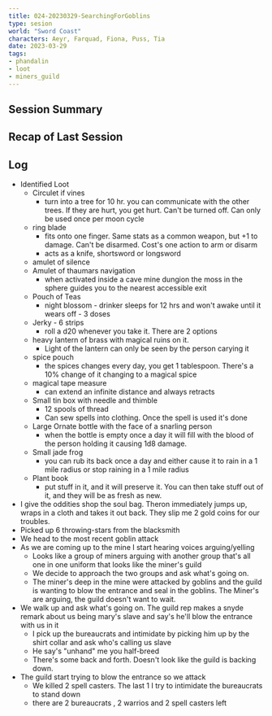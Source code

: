 ```yaml
---
title: 024-20230329-SearchingForGoblins
type: sesion
world: "Sword Coast"
characters: Aeyr, Farquad, Fiona, Puss, Tia
date: 2023-03-29
tags: 
- phandalin
- loot
- miners_guild
---
```


## Session Summary

## Recap of Last Session

## Log

* Identified Loot
	* Circulet if vines
		* turn into a tree for 10 hr. you can communicate with the other trees. If they are hurt, you get hurt. Can't be turned off. Can only be used once per moon cycle
	* ring blade
		* fits onto one finger. Same stats as a common weapon, but +1 to damage. Can't be disarmed. Cost's one action to arm or disarm
		* acts as a knife, shortsword or longsword
	* amulet of silence
	* Amulet of thaumars navigation
		* when activated inside a cave mine dungion the moss in the sphere guides you to the nearest accessible exit
	* Pouch of Teas
		* night blossom - drinker sleeps for 12 hrs and won't awake until it wears off - 3 doses
	* Jerky - 6 strips
		* roll a d20 whenever you take it. There are 2 options
	* heavy lantern of brass with magical ruins on it.
		* Light of the lantern can only be seen by the person carying it
	* spice pouch
		* the spices changes every day, you get 1 tablespoon. There's a 10% change of it changing to a magical spice
	* magical tape measure
		* can extend an infinite distance and always retracts
	* Small tin box with needle and thimble
		* 12 spools of thread
		* Can sew spells into clothing. Once the spell is used it's done
	* Large Ornate bottle with the face of a snarling person
		* when the bottle is empty once a day it will fill with the blood of the person holding it causing 1d8 damage.
	* Small jade frog
		* you can rub its back once a day and either cause it to rain in a 1 mile radius or stop raining in a 1 mile radius
	* Plant book
		* put stuff in it, and it will preserve it. You can then take stuff out of it, and they will be as fresh as new.
* I give the oddities shop the soul bag. Theron immediately jumps up, wraps in a cloth and takes it out back. They slip me 2 gold coins for our troubles.
* Picked up 6 throwing-stars from the blacksmith
* We head to the most recent goblin attack
* As we are coming up to the mine I start hearing voices arguing/yelling
	* Looks like a group of miners arguing with another group that's all one in one uniform that looks like the miner's guild
	* We decide to approach the two groups and ask what's going on.
	* The miner's deep in the mine were attacked by goblins and the guild is wanting to blow the entrance and seal in the goblins. The Miner's are arguing, the guild doesn't want to wait.
* We walk up and ask what's going on. The guild rep makes a snyde remark about us being mary's slave and say's he'll blow the entrance with us in it
	* I pick up the bureaucrats and intimidate by picking him up by the shirt collar and ask who's calling us slave
	* He say's "unhand" me you half-breed
	* There's some back and forth. Doesn't look like the guild is backing down.
* The guild start trying to blow the entrance so we attack
	* We killed 2 spell casters. The last 1 I try to intimidate the bureaucrats to stand down
	* there are 2 bureaucrats , 2 warrios and 2 spell casters left